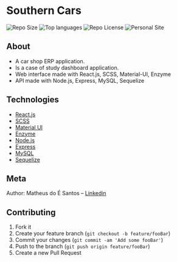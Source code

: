 # Southern Cars

![Repo Size][repo-size]
![Top languages][top-languages]
![Repo License][repo-license]
![Personal Site][matheus-img]

## About

- A car shop ERP application.
- Is a case of study dashboard application.
- Web interface made with React.js, SCSS, Material-UI, Enzyme
- API made with Node.js, Express, MySQL, Sequelize

## Technologies

- [React.js](https://reactjs.org/)
- [SCSS](https://sass-lang.com/)
- [Material UI](https://material-ui.com/)
- [Enzyme](https://enzymejs.github.io/enzyme/)
- [Node.js](https://nodejs.org/en/)
- [Express](http://expressjs.com/)
- [MySQL](https://dev.mysql.com/doc/)
- [Sequelize](https://sequelize.org/master/)

## Meta

Author: Matheus do É Santos – [Linkedin](https://www.linkedin.com/in/matheusdoedev/)

## Contributing

1. Fork it
2. Create your feature branch (`git checkout -b feature/fooBar`)
3. Commit your changes (`git commit -am 'Add some fooBar'`)
4. Push to the branch (`git push origin feature/fooBar`)
5. Create a new Pull Request

<!-- Markdown link & img dfn's -->

[top-languages]: https://img.shields.io/github/languages/top/matheusdoedev/southern-cars?style=flat-square
[repo-size]: https://img.shields.io/github/repo-size/matheusdoedev/southern-cars?style=flat-square
[repo-license]: https://img.shields.io/github/license/matheusdoedev/southern-cars?style=flat-square
[matheus-img]: https://img.shields.io/badge/-matheusdoe.dev-%23811662?style=flat-square
[matheus-url]: https://matheusdoe.com
